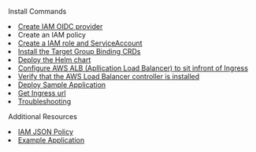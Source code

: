Install Commands

<li><a href="https://github.com/dinushchathurya/script-book/blob/master/Scripts/EKS%20Ingress%20Controller/commands.md#create-iam-oidc-provider">Create IAM OIDC provider</a></li>
<li><a href="https://github.com/dinushchathurya/script-book/blob/master/Scripts/EKS%20Ingress%20Controller/commands.md#create-an-iam-policy-called"></a>Create an IAM policy</li>
<li><a href="https://github.com/dinushchathurya/script-book/blob/master/Scripts/EKS%20Ingress%20Controller/commands.md#create-a-iam-role-and-serviceaccount">Create a IAM role and ServiceAccount</a></li>
<li><a href="https://github.com/dinushchathurya/script-book/blob/master/Scripts/EKS%20Ingress%20Controller/commands.md#install-the-target-group-binding-crds">Install the Target Group Binding CRDs</a></li>
<li><a href="https://github.com/dinushchathurya/script-book/blob/master/Scripts/EKS%20Ingress%20Controller/commands.md#deploy-the-helm-chart">Deploy the Helm chart</a></li>
<li><a href="https://github.com/dinushchathurya/script-book/blob/master/Scripts/EKS%20Ingress%20Controller/commands.md#configure-aws-alb-apllication-load-balancer-to-sit-infront-of-ingress">Configure AWS ALB (Apllication Load Balancer) to sit infront of Ingress</a></li>
<li><a href="https://github.com/dinushchathurya/script-book/blob/master/Scripts/EKS%20Ingress%20Controller/commands.md#verify-that-the-aws-load-balancer-controller-is-installed">Verify that the AWS Load Balancer controller is installed</a></li>
<li><a href="https://github.com/dinushchathurya/script-book/blob/master/Scripts/EKS%20Ingress%20Controller/commands.md#deploy-sample-application">Deploy Sample Application</a></li>
<li><a href="https://github.com/dinushchathurya/script-book/blob/master/Scripts/EKS%20Ingress%20Controller/commands.md#get-ingress-url">Get Ingress url</a></li>
<li><a href="https://github.com/dinushchathurya/script-book/blob/master/Scripts/EKS%20Ingress%20Controller/commands.md#troubleshooting">Troubleshooting</a></li>

Additional Resources

<li><a href="https://github.com/dinushchathurya/script-book/blob/master/Scripts/EKS%20Ingress%20Controller/iam_policy.json">IAM JSON Policy</a></li>
<li><a href="https://github.com/dinushchathurya/script-book/tree/master/Scripts/EKS%20Ingress%20Controller/Example">Example Application</a></li>